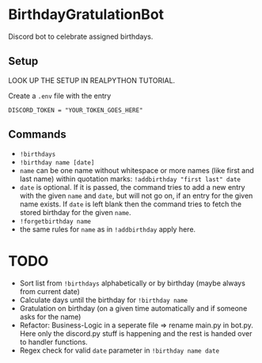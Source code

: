# BirthdayGratulationBot
Discord bot to celebrate assigned birthdays.

## Setup
LOOK UP THE SETUP IN REALPYTHON TUTORIAL.

Create a `.env` file with the entry

```console
DISCORD_TOKEN = "YOUR_TOKEN_GOES_HERE"
```

## Commands
- `!birthdays`
- `!birthday name [date]`
 - `name` can be one name without whitespace or more names (like first and last name) within quotation marks: `!addbirthday "first last" date`
 - `date` is optional. If it is passed, the command tries to add a new entry with the given `name` and `date`, but will not go on, if an entry for the given name exists. If `date` is left blank then the command tries to fetch the stored birthday for the given `name`.
- `!forgetbirthday name`
 - the same rules for `name` as in `!addbirthday` apply here.

# TODO
- Sort list from `!birthdays` alphabetically or by birthday (maybe always from current date)
- Calculate days until the birthday for `!birthday name`
- Gratulation on birthday (on a given time automatically and if someone asks for the name)
- Refactor: Business-Logic in a seperate file => rename main.py in bot.py. Here only the discord.py stuff is happening and the rest is handed over to handler functions.
- Regex check for valid `date` parameter in `!birthday name date`